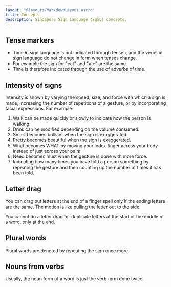 ```yaml
---
layout: "@layouts/MarkdownLayout.astro"
title: Concepts
description: Singapore Sign Language (SgSL) concepts.
---
```


## Tense markers

- Time in sign language is not indicated through tenses,
  and the verbs in sign language do not change in form when tenses change.
- For example the sign for "eat" and "ate" are the same.
- Time is therefore indicated through the use of adverbs of time.

## Intensity of signs

Intensity is shown by varying the speed, size, and force
with which a sign is made, increasing the number of repetitions of a gesture,
or by incorporating facial expressions.
For example:

1. Walk can be made quickly or slowly to indicate how the person is walking.
2. Drink can be modified depending on the volume consumed.
3. Smart becomes brilliant when the sign is exaggerated.
4. Pretty becomes beautiful when the sign is exaggerated.
5. What becomes WHAT by moving your index finger across your body instead
   of just across your palm.
6. Need becomes must when the gesture is done with more force.
7. Indicating how many times you have told a person something
   by repeating the gesture and then counting up the number of times
   it has been told.

## Letter drag

You can drag out letters at the end of a finger spell only if
the ending letters are the same.
The motion is like pulling the letter out to the side.

You cannot do a letter drag for duplicate letters at the start
or the middle of a word, only at the end.

## Plural words

Plural words are denoted by repeating the sign once more.

## Nouns from verbs

Usually, the noun form of a word is just the verb form done twice.
